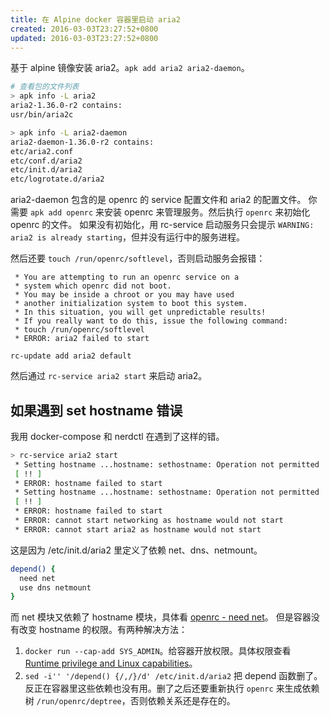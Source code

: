 ```yaml
---
title: 在 Alpine docker 容器里启动 aria2
created: 2016-03-03T23:27:52+0800
updated: 2016-03-03T23:27:52+0800
---
```



基于 alpine 镜像安装 aria2。`apk add aria2 aria2-daemon`。

```sh
# 查看包的文件列表
> apk info -L aria2
aria2-1.36.0-r2 contains:
usr/bin/aria2c

> apk info -L aria2-daemon
aria2-daemon-1.36.0-r2 contains:
etc/aria2.conf
etc/conf.d/aria2
etc/init.d/aria2
etc/logrotate.d/aria2
```

aria2-daemon 包含的是 openrc 的 service 配置文件和 aria2 的配置文件。
你需要 `apk add openrc` 来安装 openrc 来管理服务。然后执行 `openrc` 来初始化 openrc 的文件。
如果没有初始化，用 rc-service 启动服务只会提示 `WARNING: aria2 is already starting`，但并没有运行中的服务进程。

然后还要 `touch /run/openrc/softlevel`，否则启动服务会报错：

```
 * You are attempting to run an openrc service on a
 * system which openrc did not boot.
 * You may be inside a chroot or you may have used
 * another initialization system to boot this system.
 * In this situation, you will get unpredictable results!
 * If you really want to do this, issue the following command:
 * touch /run/openrc/softlevel
 * ERROR: aria2 failed to start
```

`rc-update add aria2 default`

然后通过 `rc-service aria2 start` 来启动 aria2。

## 如果遇到 set hostname 错误

我用 docker-compose 和 nerdctl 在遇到了这样的错。

```sh
> rc-service aria2 start
 * Setting hostname ...hostname: sethostname: Operation not permitted
 [ !! ]
 * ERROR: hostname failed to start
 * Setting hostname ...hostname: sethostname: Operation not permitted
 [ !! ]
 * ERROR: hostname failed to start
 * ERROR: cannot start networking as hostname would not start
 * ERROR: cannot start aria2 as hostname would not start
```

这是因为 /etc/init.d/aria2 里定义了依赖 net、dns、netmount。

```sh
depend() {
  need net
  use dns netmount
}
```

而 net 模块又依赖了 hostname 模块，具体看 [openrc - need net](../linux/openrc.md#need-net)。
但是容器没有改变 hostname 的权限。有两种解决方法：

1. `docker run --cap-add SYS_ADMIN`。给容器开放权限。具体权限查看 [Runtime privilege and Linux capabilities](https://docs.docker.com/engine/reference/run/#runtime-privilege-and-linux-capabilities)。
2. `sed -i'' '/depend() {/,/}/d' /etc/init.d/aria2` 把 depend 函数删了。反正在容器里这些依赖也没有用。删了之后还要重新执行 `openrc` 来生成依赖树 `/run/openrc/deptree`，否则依赖关系还是存在的。
